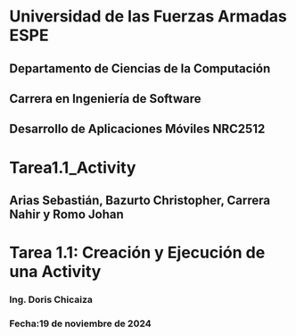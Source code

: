 # Universidad de las Fuerzas Armadas ESPE
## Departamento de Ciencias de la Computación
## Carrera en Ingeniería de Software
## Desarrollo de Aplicaciones Móviles NRC2512

# Tarea1.1_Activity
## Arias Sebastián, Bazurto Christopher, Carrera Nahir  y Romo Johan
# Tarea 1.1: Creación y Ejecución de una Activity
### Ing. Doris Chicaiza
### Fecha:19 de noviembre de 2024
